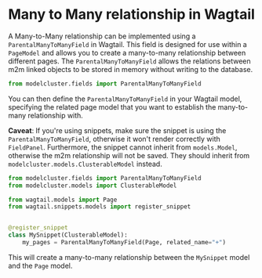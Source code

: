 # Many to Many relationship in Wagtail

A Many-to-Many relationship can be implemented using a `ParentalManyToManyField` in Wagtail. This field is designed for use within a `PageModel` and allows you to create a many-to-many relationship between different pages. The `ParentalManyToManyField` allows the relations between m2m linked objects to be stored in memory without writing to the database.

```python
from modelcluster.fields import ParentalManyToManyField
```

You can then define the `ParentalManyToManyField` in your Wagtail model, specifying the related page model that you want to establish the many-to-many relationship with.

**Caveat**: If you're using snippets, make sure the snippet is using the `ParentalManyToManyField`, otherwise it won't render correctly with `FieldPanel`. Furthermore, the snippet cannot inherit from `models.Model`, otherwise the m2m relationship will not be saved. They should inherit from `modelcluster.models.ClusterableModel` instead.

```python
from modelcluster.fields import ParentalManyToManyField
from modelcluster.models import ClusterableModel

from wagtail.models import Page
from wagtail.snippets.models import register_snippet


@register_snippet
class MySnippet(ClusterableModel):
    my_pages = ParentalManyToManyField(Page, related_name="+")
```

This will create a many-to-many relationship between the `MySnippet` model and the `Page` model.
